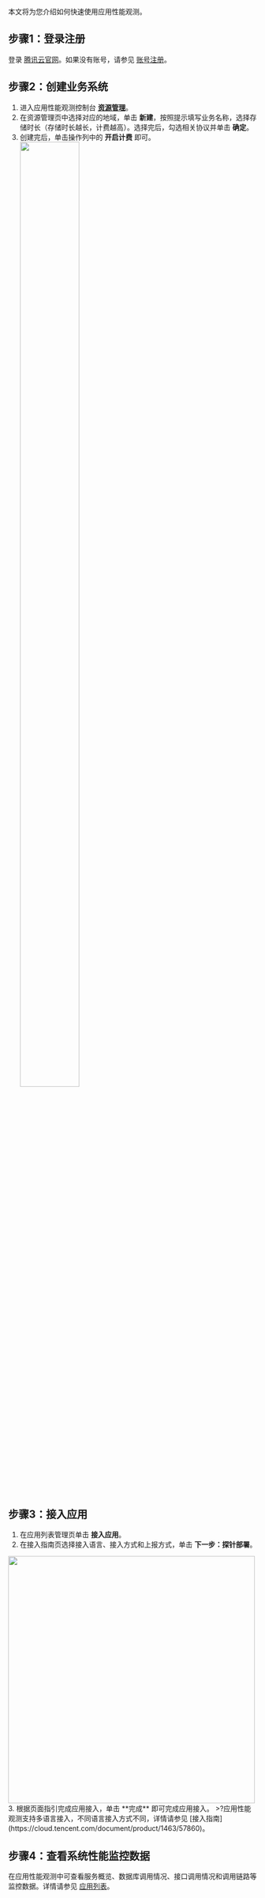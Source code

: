 本文将为您介绍如何快速使用应用性能观测。

## 步骤1：登录注册[](id:step1)
登录 [腾讯云官网](https://cloud.tencent.com/login)。如果没有账号，请参见 [账号注册](https://cloud.tencent.com/document/product/378/17985)。

## 步骤2：创建业务系统[](id:step2)
1. 进入应用性能观测控制台 [**资源管理**](https://console.cloud.tencent.com/apm/monitor/team)。
2. 在资源管理页中选择对应的地域，单击 **新建**，按照提示填写业务名称，选择存储时长（存储时长越长，计费越高）。选择完后，勾选相关协议并单击 **确定**。   
3. 创建完后，单击操作列中的 **开启计费** 即可。
<img  width="50%" height="70%" src=
"https://qcloudimg.tencent-cloud.cn/raw/9bcdc1175fa81ff20be87fd03443b283.png"> 

 
## 步骤3：接入应用[](id:step3)
1. 在应用列表管理页单击 **接入应用**。
2. 在接入指南页选择接入语言、接入方式和上报方式，单击 **下一步：探针部署**。
<img style="width:500px; max-width: inherit;" src="https://qcloudimg.tencent-cloud.cn/raw/4fb70bd80c353862254c96d729ebbb82.png" />
3. 根据页面指引完成应用接入，单击 **完成** 即可完成应用接入。
>?应用性能观测支持多语言接入，不同语言接入方式不同，详情请参见 [接入指南](https://cloud.tencent.com/document/product/1463/57860)。

## 步骤4：查看系统性能监控数据[](id:step4)
在应用性能观测中可查看服务概览、数据库调用情况、接口调用情况和调用链路等监控数据。详情请参见 [应用列表](https://cloud.tencent.com/document/product/1463/57472)。
